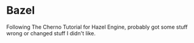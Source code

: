 # Bazel
Following The Cherno Tutorial for Hazel Engine, probably got some stuff wrong or changed stuff I didn't like.
